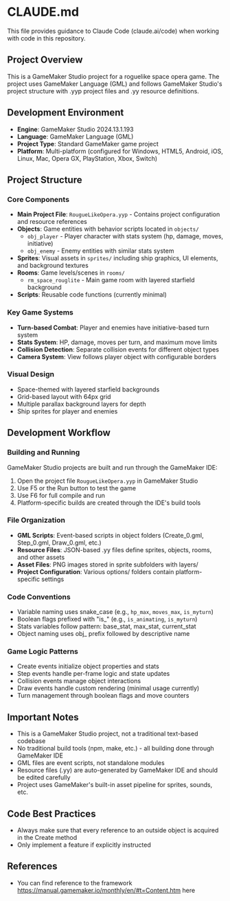 # CLAUDE.md

This file provides guidance to Claude Code (claude.ai/code) when working with code in this repository.

## Project Overview

This is a GameMaker Studio project for a roguelike space opera game. The project uses GameMaker Language (GML) and follows GameMaker Studio's project structure with .yyp project files and .yy resource definitions.

## Development Environment

- **Engine**: GameMaker Studio 2024.13.1.193
- **Language**: GameMaker Language (GML)
- **Project Type**: Standard GameMaker game project
- **Platform**: Multi-platform (configured for Windows, HTML5, Android, iOS, Linux, Mac, Opera GX, PlayStation, Xbox, Switch)

## Project Structure

### Core Components
- **Main Project File**: `RougueLikeOpera.yyp` - Contains project configuration and resource references
- **Objects**: Game entities with behavior scripts located in `objects/`
  - `obj_player` - Player character with stats system (hp, damage, moves, initiative)
  - `obj_enemy` - Enemy entities with similar stats system
- **Sprites**: Visual assets in `sprites/` including ship graphics, UI elements, and background textures
- **Rooms**: Game levels/scenes in `rooms/`
  - `rm_space_rouglite` - Main game room with layered starfield background
- **Scripts**: Reusable code functions (currently minimal)

### Key Game Systems
- **Turn-based Combat**: Player and enemies have initiative-based turn system
- **Stats System**: HP, damage, moves per turn, and maximum move limits
- **Collision Detection**: Separate collision events for different object types
- **Camera System**: View follows player object with configurable borders

### Visual Design
- Space-themed with layered starfield backgrounds
- Grid-based layout with 64px grid
- Multiple parallax background layers for depth
- Ship sprites for player and enemies

## Development Workflow

### Building and Running
GameMaker Studio projects are built and run through the GameMaker IDE:
1. Open the project file `RougueLikeOpera.yyp` in GameMaker Studio
2. Use F5 or the Run button to test the game
3. Use F6 for full compile and run
4. Platform-specific builds are created through the IDE's build tools

### File Organization
- **GML Scripts**: Event-based scripts in object folders (Create_0.gml, Step_0.gml, Draw_0.gml, etc.)
- **Resource Files**: JSON-based .yy files define sprites, objects, rooms, and other assets
- **Asset Files**: PNG images stored in sprite subfolders with layers/
- **Project Configuration**: Various options/ folders contain platform-specific settings

### Code Conventions
- Variable naming uses snake_case (e.g., `hp_max`, `moves_max`, `is_myturn`)
- Boolean flags prefixed with "is_" (e.g., `is_animating`, `is_myturn`)
- Stats variables follow pattern: base_stat, max_stat, current_stat
- Object naming uses obj_ prefix followed by descriptive name

### Game Logic Patterns
- Create events initialize object properties and stats
- Step events handle per-frame logic and state updates  
- Collision events manage object interactions
- Draw events handle custom rendering (minimal usage currently)
- Turn management through boolean flags and move counters

## Important Notes
- This is a GameMaker Studio project, not a traditional text-based codebase
- No traditional build tools (npm, make, etc.) - all building done through GameMaker IDE
- GML files are event scripts, not standalone modules
- Resource files (.yy) are auto-generated by GameMaker IDE and should be edited carefully
- Project uses GameMaker's built-in asset pipeline for sprites, sounds, etc.

## Code Best Practices
- Always make sure that every reference to an outside object is acquired in the Create method
- Only implement a feature if explicitly instructed

## References
- You can find reference to the framework https://manual.gamemaker.io/monthly/en/#t=Content.htm here